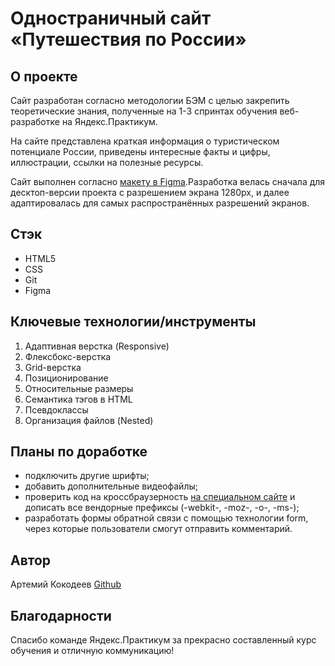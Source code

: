 # Одностраничный сайт «Путешествия по России»

## О проекте
Сайт разработан согласно методологии БЭМ с целью закрепить теоретические знания, полученные на 1-3 спринтах обучения веб-разработке на Яндекс.Практикум.

На сайте представлена краткая информация о туристическом потенциале России, приведены интересные факты и цифры, иллюстрации, ссылки на полезные ресурсы.

Сайт выполнен согласно [макету в Figma](https://www.figma.com/file/5S2WSbEFL6awjVWJ0NWL8Q/Sprint-3_-Russia-_-desktop-mobile?node-id=28503%3A0).Разработка велась сначала для десктоп-версии проекта с разрешением экрана 1280px, и далее адаптировалась для самых распространённых разрешений экранов.

## Стэк
* HTML5
* CSS
* Git
* Figma

## Ключевые технологии/инструменты
1. Адаптивная верстка (Responsive)
2. Флексбокс-верстка
3. Grid-верстка
4. Позиционирование
5. Относительные размеры
6. Семантика тэгов в HTML
7. Псевдоклассы
8. Организация файлов (Nested)

## Планы по доработке
* подключить другие шрифты;
* добавить дополнительные видеофайлы;
* проверить код на кроссбраузерность [на специальном сайте](https://caniuse.com/) и дописать все вендорные префиксы (-webkit-, -moz-, -o-, -ms-);
* разработать формы обратной связи с помощью технологии form, через которые пользователи смогут отправить комментарий.

## Автор
Артемий Кокодеев
[Github](https://github.com/ArtemiiKokodeev/russian-travel)

## Благодарности
Спасибо команде Яндекс.Практикум за прекрасно составленный курс обучения и отличную коммуникацию!
